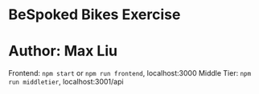# BeSpoked Bikes Exercise
# Author: Max Liu

Frontend: `npm start` or `npm run frontend`, localhost:3000
Middle Tier: `npm run middletier`, localhost:3001/api